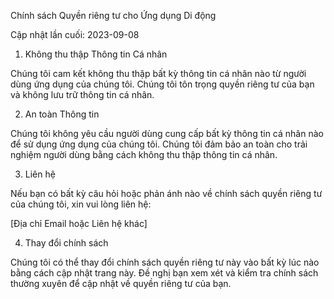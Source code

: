 Chính sách Quyền riêng tư cho Ứng dụng Di động

Cập nhật lần cuối: 2023-09-08

1. Không thu thập Thông tin Cá nhân

Chúng tôi cam kết không thu thập bất kỳ thông tin cá nhân nào từ người dùng ứng dụng của chúng tôi. Chúng tôi tôn trọng quyền riêng tư của bạn và không lưu trữ thông tin cá nhân.

2. An toàn Thông tin

Chúng tôi không yêu cầu người dùng cung cấp bất kỳ thông tin cá nhân nào để sử dụng ứng dụng của chúng tôi. Chúng tôi đảm bảo an toàn cho trải nghiệm người dùng bằng cách không thu thập thông tin cá nhân.

3. Liên hệ

Nếu bạn có bất kỳ câu hỏi hoặc phản ánh nào về chính sách quyền riêng tư của chúng tôi, xin vui lòng liên hệ:

[Địa chỉ Email hoặc Liên hệ khác]

4. Thay đổi chính sách

Chúng tôi có thể thay đổi chính sách quyền riêng tư này vào bất kỳ lúc nào bằng cách cập nhật trang này. Đề nghị bạn xem xét và kiểm tra chính sách thường xuyên để cập nhật về quyền riêng tư của bạn.
